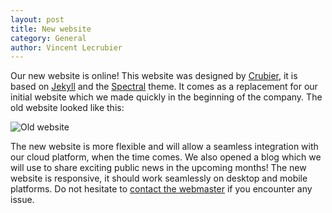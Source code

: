 ```yaml
---
layout: post
title: New website
category: General
author: Vincent Lecrubier
---
```


Our new website is online! This website was designed by [Crubier][crubier], it is based on [Jekyll][jekyll] and the [Spectral][spectral] theme. It comes as a replacement for our initial website which we made quickly in the beginning of the company. The old website looked like this:

![Old website](images/OldWebsite.png)

The new website is more flexible and will allow a seamless integration with our cloud platform, when the time comes. We also opened a blog which we will use to share exciting public news in the upcoming months! The new website is responsive, it should work seamlessly on desktop and mobile platforms. Do not hesitate to [contact the webmaster][mail] if you encounter any issue.

[mail]: mailto://vincent.lecrubier@gmail.com
[jekyll]: https://jekyllrb.com
[crubier]: https://crubier.net
[spectral]: https://github.com/arkadianriver/spectral
